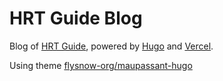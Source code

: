 # HRT Guide Blog

Blog of [HRT Guide](https://hrt.guide), powered by [Hugo](https://gohugo.io/) and [Vercel](https://vercel.com/).

Using theme [flysnow-org/maupassant-hugo](https://github.com/flysnow-org/maupassant-hugo)
